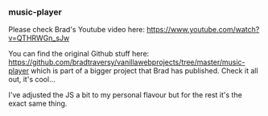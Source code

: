 ### music-player

Please check Brad's Youtube video here: https://www.youtube.com/watch?v=QTHRWGn_sJw

You can find the original Github stuff here: https://github.com/bradtraversy/vanillawebprojects/tree/master/music-player
which is part of a bigger project that Brad has published. Check it all out, it's cool...

I've adjusted the JS a bit to my personal flavour but for the rest it's the exact same thing.
